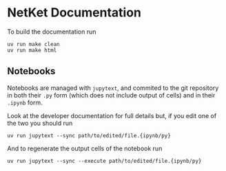 # NetKet Documentation

To build the documentation run

```
uv run make clean
uv run make html
```

## Notebooks

Notebooks are managed with `jupytext`, and commited to the git repository in both their `.py` form (which does not include output of cells) and in their `.ipynb` form.

Look at the developer documentation for full details but, if you edit one of the two you should run

```
uv run jupytext --sync path/to/edited/file.{ipynb/py}
```

And to regenerate the output cells of the notebook run
```
uv run jupytext --sync --execute path/to/edited/file.{ipynb/py}
```